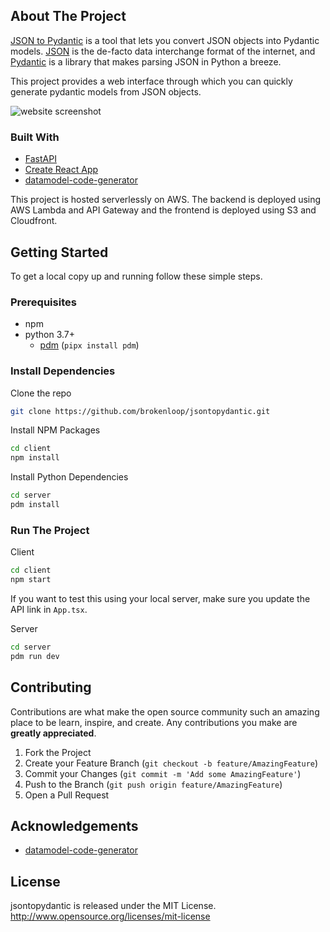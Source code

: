 <!-- ABOUT THE PROJECT -->

## About The Project

[JSON to Pydantic](https://jsontopydantic.com) is a tool that lets you convert JSON objects into Pydantic models. [JSON](https://www.json.org/json-en.html) is the de-facto data interchange format of the internet, and [Pydantic](https://pydantic-docs.helpmanual.io/) is a library that makes parsing JSON in Python a breeze.

This project provides a web interface through which you can quickly generate pydantic models from JSON objects.

![website screenshot](images/screenshot.png)

### Built With

- [FastAPI](https://github.com/tiangolo/fastapi)
- [Create React App](https://github.com/facebook/create-react-app)
- [datamodel-code-generator](https://github.com/koxudaxi/datamodel-code-generator)

This project is hosted serverlessly on AWS.
The backend is deployed using AWS Lambda and API Gateway
and the frontend is deployed using S3 and Cloudfront.

<!-- GETTING STARTED -->

## Getting Started

To get a local copy up and running follow these simple steps.

### Prerequisites

- npm
- python 3.7+
  - [pdm](https://pdm.fming.dev/) (`pipx install pdm`)

### Install Dependencies

Clone the repo

```sh
git clone https://github.com/brokenloop/jsontopydantic.git
```

Install NPM Packages

```sh
cd client
npm install
```

Install Python Dependencies

```sh
cd server
pdm install
```

### Run The Project

Client

```sh
cd client
npm start
```

If you want to test this using your local server, make sure you update the API link in `App.tsx`.

Server

```sh
cd server
pdm run dev
```

<!-- CONTRIBUTING -->

## Contributing

Contributions are what make the open source community such an amazing place to be learn, inspire, and create. Any contributions you make are **greatly appreciated**.

1. Fork the Project
2. Create your Feature Branch (`git checkout -b feature/AmazingFeature`)
3. Commit your Changes (`git commit -m 'Add some AmazingFeature'`)
4. Push to the Branch (`git push origin feature/AmazingFeature`)
5. Open a Pull Request

<!-- ACKNOWLEDGEMENTS -->

## Acknowledgements

- [datamodel-code-generator](https://github.com/koxudaxi/datamodel-code-generator)

## License

jsontopydantic is released under the MIT License. http://www.opensource.org/licenses/mit-license
